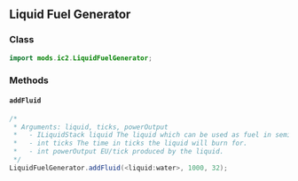 ## Liquid Fuel Generator

### Class

```java
import mods.ic2.LiquidFuelGenerator;
```

### Methods

#### `addFluid`

```java
/*
 * Arguments: liquid, ticks, powerOutput
 *   - ILiquidStack liquid The liquid which can be used as fuel in semi-fluid generator
 *   - int ticks The time in ticks the liquid will burn for.
 *   - int powerOutput EU/tick produced by the liquid.
 */
LiquidFuelGenerator.addFluid(<liquid:water>, 1000, 32);
```
